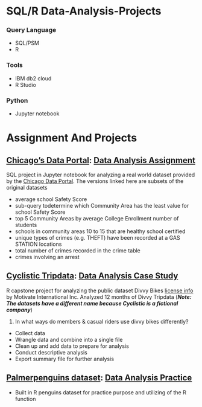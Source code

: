 # SQL/R Data-Analysis-Projects
### Query Language
* SQL/PSM
* R
### Tools
* IBM db2 cloud
* R Studio
### Python
* Jupyter notebook
# Assignment And Projects
## [Chicago’s Data Portal](https://data.cityofchicago.org/Education/Chicago-Public-Schools-Progress-Report-Cards-2011-/9xs2-f89t?cm_mmc=Email_Newsletter-_-Developer_Ed%2BTech-_-WW_WW-_-SkillsNetwork-Courses-IBMDeveloperSkillsNetwork-DB0201EN-SkillsNetwork-20127838&cm_mmca1=000026UJ&cm_mmca2=10006555&cm_mmca3=M12345678&cvosrc=email.Newsletter.M12345678&cvo_campaign=000026UJ): [Data Analysis Assignment](https://github.com/paslamu/Data-Analysis-Projects/tree/main/CSV%20DATA)

SQL project in Jupyter notebook for analyzing a real world dataset provided by the [Chicago Data Portal](https://data.cityofchicago.org/Education/Chicago-Public-Schools-Progress-Report-Cards-2011-/9xs2-f89t).
The versions linked here are subsets of the original datasets
*  average school Safety Score
*  sub-query todetermine which Community Area has the least value for school Safety Score
*  top 5 Community Areas by average College Enrollment number of students
*  schools in community areas 10 to 15 that are healthy school certified
*  unique types of crimes (e.g. THEFT) have been recorded at a GAS STATION locations
*  total number of crimes recorded in the crime table
*  crimes involving an arrest

## [Cyclistic Tripdata](https://divvy-tripdata.s3.amazonaws.com/index.html): [Data Analysis Case Study](https://github.com/paslamu/Data-Analysis-Projects/blob/main/R_Projects/Cyclistic_Data_Projects.md)
 
 R capstone project for analyzing the public dataset Divvy Bikes [license info]( https://www.divvybikes.com/data-license-agreement) by Motivate
 International Inc. Analyzed 12 months of Divvy Tripdata (***Note: The datasets have a different name because Cyclistic is a fictional company***)
 1. In what ways do members & casual riders use divvy bikes differently?
 -  Collect data
 -  Wrangle data and combine into a single file
 -  Clean up and add data to prepare for analysis
 -  Conduct descriptive analysis
 -  Export summary file for further analysis
 
## [Palmerpenguins dataset](https://github.com/paslamu/Data-Analysis-Projects/blob/main/R_Projects/Penguins.csv): [Data Analysis Practice](https://github.com/paslamu/Data-Analysis-Projects/blob/main/R_Projects/Penguin_dataset_analysis.md)

* Built in R penguins dataset for practice purpose and utilizing of the R function




 
